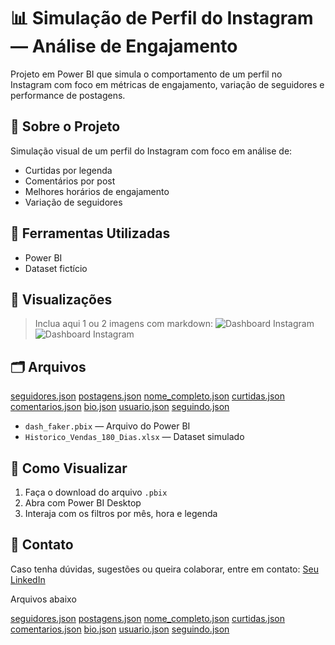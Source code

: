 # 📊 Simulação de Perfil do Instagram — Análise de Engajamento
Projeto em Power BI que simula o comportamento de um perfil no Instagram com foco em métricas de engajamento, variação de seguidores e performance de postagens.


## 📁 Sobre o Projeto
Simulação visual de um perfil do Instagram com foco em análise de:
- Curtidas por legenda
- Comentários por post
- Melhores horários de engajamento
- Variação de seguidores

## 🚀 Ferramentas Utilizadas
- Power BI
- Dataset fictício

## 📸 Visualizações
> Inclua aqui 1 ou 2 imagens com markdown:
![Dashboard Instagram]([caminho-da-imagem](https://github.com/user-attachments/assets/7b49bb6a-e8ff-4f5f-9e3c-2aaf2706d75e))
![Dashboard Instagram]([caminho-da-imagem](https://github.com/user-attachments/assets/de659c7b-655e-491d-8229-35b5992274e5))
>
> 
## 🗂️ Arquivos

[seguidores.json](https://github.com/user-attachments/files/20230408/seguidores.json)
[postagens.json](https://github.com/user-attachments/files/20230407/postagens.json)
[nome_completo.json](https://github.com/user-attachments/files/20230406/nome_completo.json)
[curtidas.json](https://github.com/user-attachments/files/20230401/curtidas.json)
[comentarios.json](https://github.com/user-attachments/files/20230400/comentarios.json)
[bio.json](https://github.com/user-attachments/files/20230399/bio.json)
[usuario.json](https://github.com/user-attachments/files/20230398/usuario.json)
[seguindo.json](https://github.com/user-attachments/files/20230397/seguindo.json)

- `dash_faker.pbix` — Arquivo do Power BI
- `Historico_Vendas_180_Dias.xlsx` — Dataset simulado

## 📌 Como Visualizar
1. Faça o download do arquivo `.pbix`
2. Abra com Power BI Desktop
3. Interaja com os filtros por mês, hora e legenda

## 🤝 Contato
Caso tenha dúvidas, sugestões ou queira colaborar, entre em contato:
[Seu LinkedIn](#)





Arquivos abaixo


[seguidores.json](https://github.com/user-attachments/files/20230408/seguidores.json)
[postagens.json](https://github.com/user-attachments/files/20230407/postagens.json)
[nome_completo.json](https://github.com/user-attachments/files/20230406/nome_completo.json)
[curtidas.json](https://github.com/user-attachments/files/20230401/curtidas.json)
[comentarios.json](https://github.com/user-attachments/files/20230400/comentarios.json)
[bio.json](https://github.com/user-attachments/files/20230399/bio.json)
[usuario.json](https://github.com/user-attachments/files/20230398/usuario.json)
[seguindo.json](https://github.com/user-attachments/files/20230397/seguindo.json)


